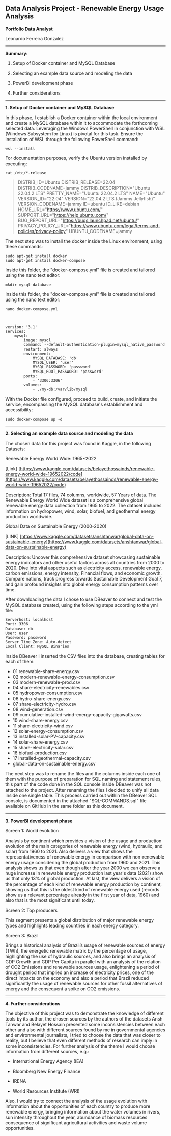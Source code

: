 ## Data Analysis Project - Renewable Energy Usage Analysis

**Portfolio Data Analyst**

Leonardo Ferreira Gonzalez
________________________________________________________________________________________________________

**Summary:**

1.  Setup of Docker container and MySQL Database
    
2.  Selecting an example data source and modeling the data
    
3.  PowerBI development phase
    
4.  Further considerations 

________________________________________________________________________________________________________

**1. Setup of Docker container and MySQL Database**

In this phase, I establish a Docker container within the local environment and create a MySQL database within it to accommodate the forthcoming selected data. Leveraging the Windows PowerShell in conjunction with WSL (Windows Subsystem for Linux) is pivotal for this task. Ensure the installation of WSL through the following PowerShell command:

	wsl --install

For documentation purposes, verify the Ubuntu version installed by executing:

	cat /etc/*-release

> DISTRIB_ID=Ubuntu
DISTRIB_RELEASE=22.04
DISTRIB_CODENAME=jammy
DISTRIB_DESCRIPTION="Ubuntu 22.04.2 LTS"
PRETTY_NAME="Ubuntu 22.04.2 LTS"
NAME="Ubuntu"
VERSION_ID="22.04"
VERSION="22.04.2 LTS (Jammy Jellyfish)"
VERSION_CODENAME=jammy
ID=ubuntu
ID_LIKE=debian
HOME_URL="https://www.ubuntu.com/"
SUPPORT_URL="https://help.ubuntu.com/"
BUG_REPORT_URL="https://bugs.launchpad.net/ubuntu/"
PRIVACY_POLICY_URL="https://www.ubuntu.com/legal/terms-and-policies/privacy-policy"
UBUNTU_CODENAME=jammy

The next step was to install the docker inside the Linux environment, using these commands:

	sudo apt-get install docker
	sudo apt-get install docker-compose

Inside this folder, the "docker-compose.yml" file is created and tailored using the nano text editor:

  

	mkdir mysql-database

  

Inside this folder, the "docker-compose.yml" file is created and tailored using the nano text editor:

  

	nano docker-compose.yml

  

	version: '3.1'
	services:
		mysql:
			image: mysql
			command: --default-authentication-plugin=mysql_native_password
			restart: always
			environment:
				MYSQL_DATABASE: 'db'
				MYSQL_USER: 'user'
				MYSQL_PASSWORD: 'password'
				MYSQL_ROOT_PASSWORD: 'password'
			ports:
				- '3306:3306'
			volumes:
				- ./my-db:/var/lib/mysql

With the Docker file configured, proceed to build, create, and initiate the service, encompassing the MySQL database's establishment and accessibility:

	sudo docker-compose up -d  

________________________________________________________________________________________________________

**2. Selecting an example data source and modeling the data**

The chosen data for this project was found in Kaggle, in the following Datasets:

Renewable Energy World Wide: 1965~2022

[Link] [https://www.kaggle.com/datasets/belayethossainds/renewable-energy-world-wide-19652022/code](https://www.kaggle.com/datasets/belayethossainds/renewable-energy-world-wide-19652022/code)

  

Description: Total 17 files, 74 columns, worldwide, 57 Years of data. The Renewable Energy World Wide dataset is a comprehensive global renewable energy data collection from 1965 to 2022. The dataset includes information on hydropower, wind, solar, biofuel, and geothermal energy production worldwide.

  

Global Data on Sustainable Energy (2000-2020)

[LINK] [https://www.kaggle.com/datasets/anshtanwar/global-data-on-sustainable-energy](https://www.kaggle.com/datasets/anshtanwar/global-data-on-sustainable-energy)

  

Description: Uncover this comprehensive dataset showcasing sustainable energy indicators and other useful factors across all countries from 2000 to 2020. Dive into vital aspects such as electricity access, renewable energy, carbon emissions, energy intensity, Financial flows, and economic growth. Compare nations, track progress towards Sustainable Development Goal 7, and gain profound insights into global energy consumption patterns over time.

  

After downloading the data I chose to use DBeaver to connect and test the MySQL database created, using the following steps according to the yml file:

	Serverhost: localhost
	Port: 3306
	Database: db
	User: user
	Password: password
	Server Time Zone: Auto-detect
	Local Client: MySQL Binaries

Inside DBeaver I inserted the CSV files into the database, creating tables for each of them:

* 01 renewable-share-energy.csv
* 02 modern-renewable-energy-consumption.csv
* 03 modern-renewable-prod.csv
* 04 share-electricity-renewables.csv
* 05 hydropower-consumption.csv
* 06 hydro-share-energy.csv
* 07 share-electricity-hydro.csv
* 08 wind-generation.csv
* 09 cumulative-installed-wind-energy-capacity-gigawatts.csv
* 10 wind-share-energy.csv
* 11 share-electricity-wind.csv
* 12 solar-energy-consumption.csv
* 13 installed-solar-PV-capacity.csv
* 14 solar-share-energy.csv
* 15 share-electricity-solar.csv
* 16 biofuel-production.csv
* 17 installed-geothermal-capacity.csv
* global-data-on-sustainable-energy.csv

The next step was to rename the files and the columns inside each one of them with the purpose of preparation for SQL naming and statement rules, this part of the code done in the SQL console inside DBeaver was not attached to the project. After renaming the files I decided to unify all data inside one single table. This process carried out within the DBeaver SQL console, is documented in the attached "SQL-COMMANDS.sql" file available on GitHub in the same folder as this document.

________________________________________________________________________________________________________

**3. PowerBI development phase**

Screen 1: World evolution

Analysis by continent which provides a vision of the usage and production evolution of the main categories of renewable energy (wind, hydraulic, and solar) from 1960 to 2021. Also delivers a view that shows the representativeness of renewable energy in comparison with non-renewable energy usage considering the global production from 1960 and 2021. This analysis shows us that even though after the year 2000 we can observe a huge increase in renewable energy production last year's data (2021) show us that only 13% of global production. At last, the view delivers a vision of the percentage of each kind of renewable energy production by continent, showing us that this is the oldest kind of renewable energy used (records show us a relevant percentage already in the first year of data, 1960) and also that is the most significant until today.

Screen 2: Top producers

This segment presents a global distribution of major renewable energy types and highlights leading countries in each energy category.

Screen 3: Brazil

Brings a historical analysis of Brazil’s usage of renewable sources of energy (TWh), the energetic renewable matrix by the percentage of usage, highlighting the use of hydraulic sources, and also brings an analysis of GDP Growth and GDP Per Capita in parallel with an analysis of the relation of CO2 Emissions and renewable sources usage, enlightening a period of drought period that implied an increase of electricity prices, one of the direct impacts on the economy and also a period that Brazil reduced significantly the usage of renewable sources for other fossil alternatives of energy and the consequent a spike on CO2 emissions.

________________________________________________________________________________________________________

**4. Further considerations**

The objective of this project was to demonstrate the knowledge of different tools by its author, the chosen sources by the authors of the datasets Ansh Tanwar and Belayet Hossain presented some inconsistencies between each other and also with different sources found by me in governmental agencies and environmental journalists, I tried to choose the data that was closer to reality, but I believe that even different methods of research can imply in some inconsistencies. For further analysis of the theme I would choose information from different sources, e.g.:

-   International Energy Agency (IEA)
    
-   Bloomberg New Energy Finance
    
-   IRENA
    
-   World Resources Institute (WRI)

Also, I would try to connect the analysis of the usage evolution with information about the opportunities of each country to produce more renewable energy, bringing information about the water volumes in rivers, sun intensity throughout the year, abundance of biomass resources consequence of significant agricultural activities and waste volume opportunities.